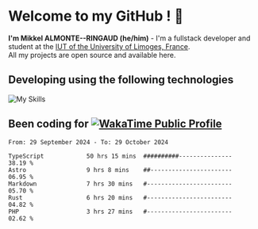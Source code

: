 # Welcome to my GitHub ! 🌃

**I'm Mikkel ALMONTE--RINGAUD (he/him)** - I'm a fullstack developer and student at the [IUT of the University of Limoges, France](https://iut.unilim.fr). \
All my projects are open source and available here.

## Developing using the following technologies

![My Skills](https://skillicons.dev/icons?i=dart,solidjs,pnpm,nodejs,ts,js,vercel,netlify,html,css,rust,astro,git,vue,md,electron,figma,github,bash,bun,cloudflare,py,tailwind,nginx,npm,tauri,vite,zig,yarn,windicss&theme=dark)

## Been coding for [![WakaTime Public Profile](https://wakatime.com/badge/user/0839e595-e07a-435c-8d59-ed95f2a3d6dd.svg?style=flat-square)](https://wakatime.com/@0839e595-e07a-435c-8d59-ed95f2a3d6dd)

<!--START_SECTION:waka-->

```plain
From: 29 September 2024 - To: 29 October 2024

TypeScript            50 hrs 15 mins  ##########---------------   38.19 %
Astro                 9 hrs 8 mins    ##-----------------------   06.95 %
Markdown              7 hrs 30 mins   #------------------------   05.70 %
Rust                  6 hrs 20 mins   #------------------------   04.82 %
PHP                   3 hrs 27 mins   #------------------------   02.62 %
```

<!--END_SECTION:waka-->
